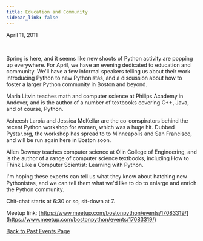 ```yaml
---
title: Education and Community
sidebar_link: false
---
```


April 11, 2011


   

Spring is here, and it seems like new shoots of Python activity are popping up everywhere. For April, we have an evening dedicated to education and community. We'll have a few informal speakers telling us about their work introducing Python to new Pythonistas, and a discussion about how to foster a larger Python community in Boston and beyond.

Maria Litvin teaches math and computer science at Philips Academy in Andover, and is the author of a number of textbooks covering C++, Java, and of course, Python.

Asheesh Laroia and Jessica McKellar are the co-conspirators behind the recent Python workshop for women, which was a huge hit. Dubbed Pystar.org, the workshop has spread to to Minneapolis and San Francisco, and will be run again here in Boston soon.

Allen Downey teaches computer science at Olin College of Engineering, and is the author of a range of computer science textbooks, including How to Think Like a Computer Scientist: Learning with Python.

I'm hoping these experts can tell us what they know about hatching new Pythonistas, and we can tell them what we'd like to do to enlarge and enrich the Python community.

Chit-chat starts at 6:30 or so, sit-down at 7.


Meetup link: [https://www.meetup.com/bostonpython/events/17083319/](https://www.meetup.com/bostonpython/events/17083319/)

[Back to Past Events Page](index.md)